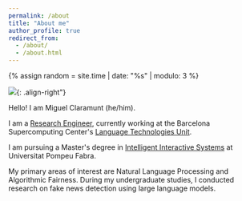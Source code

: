 ```yaml
---
permalink: /about
title: "About me"
author_profile: true
redirect_from: 
  - /about/
  - /about.html
---
```

{% assign random = site.time | date: "%s" | modulo: 3 %}

![](./assets/images/avatarimage{{random}}.png){: .align-right"}

Hello! I am Miguel Claramunt (he/him).

I am a [Research Engineer](https://www.bsc.es/claramunt-argote-miguel), currently working at the Barcelona Supercomputing Center's [Language Technologies Unit](https://www.bsc.es/discover-bsc/organisation/research-departments/language-technologies-unit).

I am pursuing a Master's degree in [Intelligent Interactive Systems](https://www.upf.edu/web/iis) at Universitat Pompeu Fabra. 

My primary areas of interest are Natural Language Processing and Algorithmic Fairness. During my undergraduate studies, I conducted research on fake news detection using large language models.